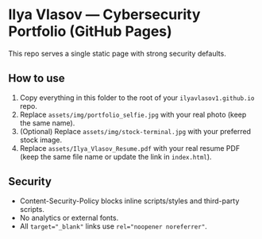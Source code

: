 # Ilya Vlasov — Cybersecurity Portfolio (GitHub Pages)

This repo serves a single static page with strong security defaults.

## How to use
1. Copy everything in this folder to the root of your `ilyavlasov1.github.io` repo.
2. Replace `assets/img/portfolio_selfie.jpg` with your real photo (keep the same name).
3. (Optional) Replace `assets/img/stock-terminal.jpg` with your preferred stock image.
4. Replace `assets/Ilya_Vlasov_Resume.pdf` with your real resume PDF (keep the same file name or update the link in `index.html`).

## Security
- Content-Security-Policy blocks inline scripts/styles and third-party scripts.
- No analytics or external fonts.
- All `target="_blank"` links use `rel="noopener noreferrer"`.
